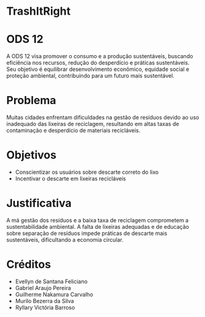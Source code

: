 # TrashItRight

# ODS 12
A ODS 12 visa promover o consumo e a produção sustentáveis, buscando eficiência nos recursos, redução do desperdício e práticas sustentáveis. Seu objetivo é equilibrar desenvolvimento econômico, equidade social e proteção ambiental, contribuindo para um futuro mais sustentável.

# Problema
Muitas cidades enfrentam dificuldades na gestão de resíduos devido ao uso inadequado das lixeiras de reciclagem, resultando em altas taxas de contaminação e desperdício de materiais recicláveis.

# Objetivos
- Conscientizar os usuários sobre descarte correto do lixo
- Incentivar o descarte em lixeiras recicláveis

# Justificativa
A má gestão dos resíduos e a baixa taxa de reciclagem comprometem a sustentabilidade ambiental. A falta de lixeiras adequadas e de educação sobre separação de resíduos impede práticas de descarte mais sustentáveis, dificultando a economia circular.

# Créditos
- Evellyn de Santana Feliciano
- Gabriel Araujo Pereira
- Guilherme Nakamura Carvalho
- Murilo Bezerra da Silva
- Ryllary Victória Barroso
